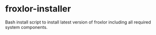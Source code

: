 # froxlor-installer
Bash install script to install latest version of froxlor including all required system components.
